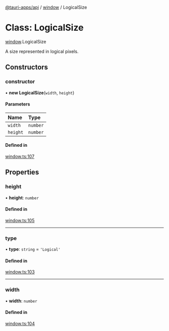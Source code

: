 [@tauri-apps/api](../index.md) / [window](../modules/window.md) / LogicalSize

# Class: LogicalSize

[window](../modules/window.md).LogicalSize

A size represented in logical pixels.

## Constructors

### constructor

• **new LogicalSize**(`width`, `height`)

#### Parameters

| Name | Type |
| :------ | :------ |
| `width` | `number` |
| `height` | `number` |

#### Defined in

[window.ts:107](https://github.com/tauri-apps/tauri/blob/ffb9a19/tooling/api/src/window.ts#L107)

## Properties

### height

• **height**: `number`

#### Defined in

[window.ts:105](https://github.com/tauri-apps/tauri/blob/ffb9a19/tooling/api/src/window.ts#L105)

___

### type

• **type**: `string` = `'Logical'`

#### Defined in

[window.ts:103](https://github.com/tauri-apps/tauri/blob/ffb9a19/tooling/api/src/window.ts#L103)

___

### width

• **width**: `number`

#### Defined in

[window.ts:104](https://github.com/tauri-apps/tauri/blob/ffb9a19/tooling/api/src/window.ts#L104)
